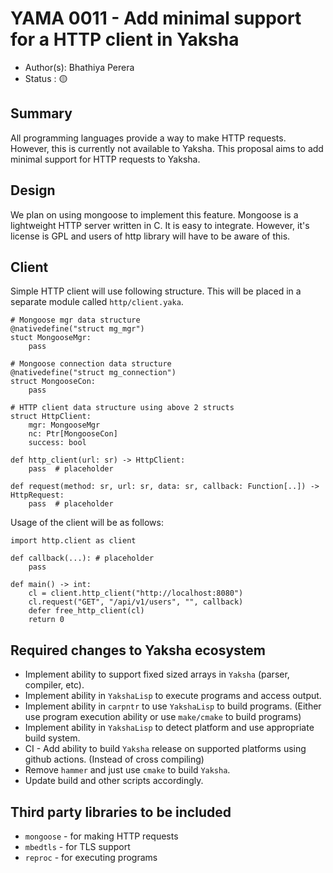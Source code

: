 # YAMA 0011 - Add minimal support for a HTTP client in Yaksha

- Author(s): Bhathiya Perera
- Status   : 🟡

## Summary
All programming languages provide a way to make HTTP requests. However, this is currently not available to Yaksha. This proposal aims to add minimal support for HTTP requests to Yaksha.

## Design

We plan on using mongoose to implement this feature. Mongoose is a lightweight HTTP server written in C. It is easy to integrate. However, it's license is GPL and users of http library will have to be aware of this.

## Client

Simple HTTP client will use following structure. This will be placed in a separate module called `http/client.yaka`.


```Yaksha
# Mongoose mgr data structure
@nativedefine("struct mg_mgr")
stuct MongooseMgr:
    pass

# Mongoose connection data structure
@nativedefine("struct mg_connection")
struct MongooseCon:
    pass

# HTTP client data structure using above 2 structs
struct HttpClient:
    mgr: MongooseMgr
    nc: Ptr[MongooseCon]
    success: bool

def http_client(url: sr) -> HttpClient:
    pass  # placeholder

def request(method: sr, url: sr, data: sr, callback: Function[..]) -> HttpRequest:
    pass  # placeholder
```

Usage of the client will be as follows:

```Yaksha
import http.client as client

def callback(...): # placeholder
    pass

def main() -> int:
    cl = client.http_client("http://localhost:8080")
    cl.request("GET", "/api/v1/users", "", callback)
    defer free_http_client(cl)
    return 0
```

## Required changes to Yaksha ecosystem

* Implement ability to support fixed sized arrays in `Yaksha` (parser, compiler, etc). 
* Implement ability in `YakshaLisp` to execute programs and access output.
* Implement ability in `carpntr` to use `YakshaLisp` to build programs. (Either use program execution ability or use `make/cmake` to build programs)
* Implement ability in `YakshaLisp` to detect platform and use appropriate build system.
* CI - Add ability to build `Yaksha` release on supported platforms using github actions. (Instead of cross compiling)
* Remove `hammer` and just use `cmake` to build `Yaksha`.
* Update build and other scripts accordingly.

## Third party libraries to be included
* `mongoose` - for making HTTP requests
* `mbedtls` - for TLS support
* `reproc` - for executing programs
